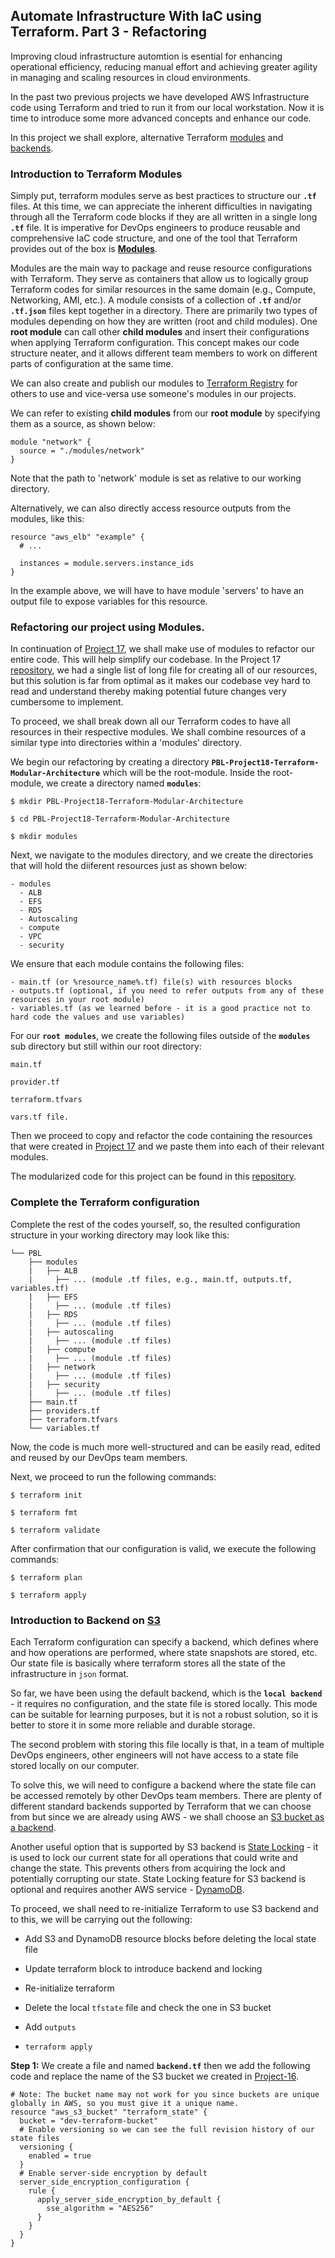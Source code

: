## Automate Infrastructure With IaC using Terraform. Part 3 - Refactoring

Improving cloud infrastructure automtion is esential for enhancing operational efficiency, reducing manual effort and achieving greater agility in managing and scaling resources in cloud environments.

In the past two previous projects we have developed AWS Infrastructure code using Terraform and tried to run it from our local workstation.
Now it is time to introduce some more advanced concepts and enhance our code.

In this project we shall explore, alternative Terraform [modules](https://developer.hashicorp.com/terraform/language/modules) and [backends](https://www.terraform.io/docs/language/settings/backends/index.html).

### Introduction to Terraform Modules

Simply put, terraform modules serve as best practices to structure our **`.tf`** files. At this time, we can appreciate the inherent difficulties in navigating through all the Terraform code blocks if they are all written in a single long **`.tf`** file. It is imperative for DevOps engineers to produce reusable and comprehensive IaC code structure, and one of the tool that Terraform provides out of the box is [**Modules**](https://www.terraform.io/docs/language/modules/index.html).

Modules are the main way to package and reuse resource configurations with Terraform. They serve as containers that allow us to logically group Terraform codes for similar resources in the same domain (e.g., Compute, Networking, AMI, etc.). A module consists of a collection of **`.tf`** and/or **`.tf.json`** files kept together in a directory. There are primarily two types of modules depending on how they are written (root and child modules). One **root module** can call other **child modules** and insert their configurations when applying Terraform configuration. This concept makes our code structure neater, and it allows different team members to work on different parts of configuration at the same time. 

We can also create and publish our modules to [Terraform Registry](https://registry.terraform.io/browse/modules) for others to use and vice-versa use someone's modules in our projects.

We can refer to existing **child modules** from our **root module** by specifying them as a source, as shown below:

```
module "network" {
  source = "./modules/network"
}
```

Note that the path to 'network' module is set as relative to our working directory.

Alternatively, we can also directly access resource outputs from the modules, like this:

```
resource "aws_elb" "example" {
  # ...

  instances = module.servers.instance_ids
}
```

In the example above, we will have to have module 'servers' to have an output file to expose variables for this resource.

### Refactoring our project using Modules.

In continuation of [Project 17](https://github.com/QuadriBello/DevOps-Cloud/blob/main/Project17.md), we shall make use of modules to refactor our entire code. This will help simplify our codebase. In the Project 17 [repository](https://github.com/darey-devops/PBL-project-17.git), we had a single list of long file for creating all of our resources, but this solution is far from optimal as it makes our codebase vey hard to read and understand thereby making potential future changes very cumbersome to implement.

To proceed, we shall break down all our Terraform codes to have all resources in their respective modules. We shall combine resources of a similar type into directories within a 'modules' directory. 

We begin our refactoring by creating a directory **`PBL-Project18-Terraform-Modular-Architecture`** which will be the root-module. Inside the root-module, we create a directory named **`modules`**:

```
$ mkdir PBL-Project18-Terraform-Modular-Architecture 

$ cd PBL-Project18-Terraform-Modular-Architecture

$ mkdir modules
```

Next, we navigate to the modules directory, and we create the directories that will hold the diiferent resources just as shown below:

```
- modules
  - ALB
  - EFS
  - RDS
  - Autoscaling
  - compute
  - VPC
  - security
```

We ensure that each module contains the following files:

```
- main.tf (or %resource_name%.tf) file(s) with resources blocks
- outputs.tf (optional, if you need to refer outputs from any of these resources in your root module)
- variables.tf (as we learned before - it is a good practice not to hard code the values and use variables)
```

For our **`root modules`**, we create the following files outside of the **`modules`** sub directory but still within our root directory:

```
main.tf

provider.tf

terraform.tfvars

vars.tf file.
```

Then we proceed to copy and refactor the code containing the resources that were created in [Project 17](https://github.com/QuadriBello/DevOps-Cloud/blob/main/Project17.md) and we paste them into each of their relevant modules.

The modularized code for this project can be found in this [repository]().


### Complete the Terraform configuration

Complete the rest of the codes yourself, so, the resulted configuration structure in your working directory may look like this:

```
└── PBL
    ├── modules
    |   ├── ALB
    |     ├── ... (module .tf files, e.g., main.tf, outputs.tf, variables.tf)     
    |   ├── EFS
    |     ├── ... (module .tf files) 
    |   ├── RDS
    |     ├── ... (module .tf files) 
    |   ├── autoscaling
    |     ├── ... (module .tf files) 
    |   ├── compute
    |     ├── ... (module .tf files) 
    |   ├── network
    |     ├── ... (module .tf files)
    |   ├── security
    |     ├── ... (module .tf files)
    ├── main.tf
    ├── providers.tf
    ├── terraform.tfvars
    └── variables.tf
```

Now, the code is much more well-structured and can be easily read, edited and reused by our DevOps team members.

Next, we proceed to run the following commands:

```
$ terraform init

$ terraform fmt

$ terraform validate
```

After confirmation that our configuration is valid, we execute the following commands:

```
$ terraform plan

$ terraform apply
```




### Introduction to Backend on [S3](https://docs.aws.amazon.com/AmazonS3/latest/userguide/Welcome.html) 

Each Terraform configuration can specify a backend, which defines where and how operations are performed, where state snapshots are stored, etc.
Our state file is basically where terraform stores all the state of the infrastructure in `json` format.

So far, we have been using the default backend, which is the **`local backend`** - it requires no configuration, and the state file is stored locally. This mode can be suitable for learning purposes, but it is not a robust solution, so it is better to store it in some more reliable and durable storage.

The second problem with storing this file locally is that, in a team of multiple DevOps engineers, other engineers will not have access to a state file stored locally on our computer.

To solve this, we will need to configure a backend where the state file can be accessed remotely by other DevOps team members. There are plenty of different standard backends supported by Terraform that we can choose from but since we are already using AWS - we shall choose an [S3 bucket as a backend](https://www.terraform.io/docs/language/settings/backends/s3.html).

Another useful option that is supported by S3 backend is [State Locking](https://www.terraform.io/docs/language/state/locking.html) - it is used to lock our current state for all operations that could write and change the state. This prevents others from acquiring the lock and potentially corrupting our state. State Locking feature for S3 backend is optional and requires another AWS service - [DynamoDB](https://aws.amazon.com/dynamodb/).

To proceed, we shall need to re-initialize Terraform to use S3 backend and to this, we will be carrying out the following:

- Add S3 and DynamoDB resource blocks before deleting the local state file
  
- Update terraform block to introduce backend and locking
  
- Re-initialize terraform

- Delete the local `tfstate` file and check the one in S3 bucket
  
- Add `outputs`
  
- `terraform apply`

**Step 1:** We create a file and named **`backend.tf`** then we add the following code and replace the name of the S3 bucket we created in [Project-16](https://expert-pbl.darey.io/en/latest/project16.html).

```
# Note: The bucket name may not work for you since buckets are unique globally in AWS, so you must give it a unique name.
resource "aws_s3_bucket" "terraform_state" {
  bucket = "dev-terraform-bucket"
  # Enable versioning so we can see the full revision history of our state files
  versioning {
    enabled = true
  }
  # Enable server-side encryption by default
  server_side_encryption_configuration {
    rule {
      apply_server_side_encryption_by_default {
        sse_algorithm = "AES256"
      }
    }
  }
}
```

